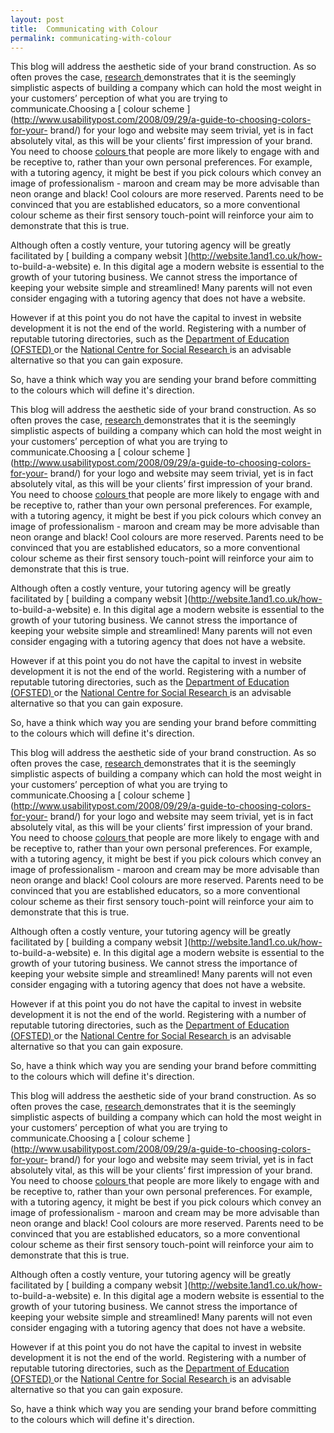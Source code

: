 ```yaml
---
layout: post
title:  Communicating with Colour
permalink: communicating-with-colour
---
```

This blog will address the aesthetic side of your brand construction. As so
often proves the case, [ research
](http://www.entrepreneur.com/article/1754288) demonstrates that it is the
seemingly simplistic aspects of building a company which can hold the most
weight in your customers’ perception of what you are trying to
communicate.Choosing a [ colour scheme
](http://www.usabilitypost.com/2008/09/29/a-guide-to-choosing-colors-for-your-
brand/) for your logo and website may seem trivial, yet is in fact absolutely
vital, as this will be your clients’ first impression of your brand. You need
to choose [ colours ](http://colorschemedesigner.com/) that people are more
likely to engage with and be receptive to, rather than your own personal
preferences. For example, with a tutoring agency, it might be best if you pick
colours which convey an image of professionalism - maroon and cream may be
more advisable than neon orange and black! Cool colours are more reserved.
Parents need to be convinced that you are established educators, so a more
conventional colour scheme as their first sensory touch-point will reinforce
your aim to demonstrate that this is true.

Although often a costly venture, your tutoring agency will be greatly
facilitated by [ building a company websit ](http://website.1and1.co.uk/how-
to-build-a-website) e. In this digital age a modern website is essential to
the growth of your tutoring business. We cannot stress the importance of
keeping your website simple and streamlined! Many parents will not even
consider engaging with a tutoring agency that does not have a website.

However if at this point you do not have the capital to invest in website
development it is not the end of the world. Registering with a number of
reputable tutoring directories, such as the [ Department of Education (OFSTED)
](http://www.ofsted.gov.uk/) or the [ National Centre for Social Research
](http://www.natcen.ac.uk/) is an advisable alternative so that you can gain
exposure.

So, have a think which way you are sending your brand before committing to the
colours which will define it's direction.

This blog will address the aesthetic side of your brand construction. As so
often proves the case, [ research
](http://www.entrepreneur.com/article/1754288) demonstrates that it is the
seemingly simplistic aspects of building a company which can hold the most
weight in your customers’ perception of what you are trying to
communicate.Choosing a [ colour scheme
](http://www.usabilitypost.com/2008/09/29/a-guide-to-choosing-colors-for-your-
brand/) for your logo and website may seem trivial, yet is in fact absolutely
vital, as this will be your clients’ first impression of your brand. You need
to choose [ colours ](http://colorschemedesigner.com/) that people are more
likely to engage with and be receptive to, rather than your own personal
preferences. For example, with a tutoring agency, it might be best if you pick
colours which convey an image of professionalism - maroon and cream may be
more advisable than neon orange and black! Cool colours are more reserved.
Parents need to be convinced that you are established educators, so a more
conventional colour scheme as their first sensory touch-point will reinforce
your aim to demonstrate that this is true.

Although often a costly venture, your tutoring agency will be greatly
facilitated by [ building a company websit ](http://website.1and1.co.uk/how-
to-build-a-website) e. In this digital age a modern website is essential to
the growth of your tutoring business. We cannot stress the importance of
keeping your website simple and streamlined! Many parents will not even
consider engaging with a tutoring agency that does not have a website.

However if at this point you do not have the capital to invest in website
development it is not the end of the world. Registering with a number of
reputable tutoring directories, such as the [ Department of Education (OFSTED)
](http://www.ofsted.gov.uk/) or the [ National Centre for Social Research
](http://www.natcen.ac.uk/) is an advisable alternative so that you can gain
exposure.

So, have a think which way you are sending your brand before committing to the
colours which will define it's direction.

This blog will address the aesthetic side of your brand construction. As so
often proves the case, [ research
](http://www.entrepreneur.com/article/1754288) demonstrates that it is the
seemingly simplistic aspects of building a company which can hold the most
weight in your customers’ perception of what you are trying to
communicate.Choosing a [ colour scheme
](http://www.usabilitypost.com/2008/09/29/a-guide-to-choosing-colors-for-your-
brand/) for your logo and website may seem trivial, yet is in fact absolutely
vital, as this will be your clients’ first impression of your brand. You need
to choose [ colours ](http://colorschemedesigner.com/) that people are more
likely to engage with and be receptive to, rather than your own personal
preferences. For example, with a tutoring agency, it might be best if you pick
colours which convey an image of professionalism - maroon and cream may be
more advisable than neon orange and black! Cool colours are more reserved.
Parents need to be convinced that you are established educators, so a more
conventional colour scheme as their first sensory touch-point will reinforce
your aim to demonstrate that this is true.

Although often a costly venture, your tutoring agency will be greatly
facilitated by [ building a company websit ](http://website.1and1.co.uk/how-
to-build-a-website) e. In this digital age a modern website is essential to
the growth of your tutoring business. We cannot stress the importance of
keeping your website simple and streamlined! Many parents will not even
consider engaging with a tutoring agency that does not have a website.

However if at this point you do not have the capital to invest in website
development it is not the end of the world. Registering with a number of
reputable tutoring directories, such as the [ Department of Education (OFSTED)
](http://www.ofsted.gov.uk/) or the [ National Centre for Social Research
](http://www.natcen.ac.uk/) is an advisable alternative so that you can gain
exposure.

So, have a think which way you are sending your brand before committing to the
colours which will define it's direction.

This blog will address the aesthetic side of your brand construction. As so
often proves the case, [ research
](http://www.entrepreneur.com/article/1754288) demonstrates that it is the
seemingly simplistic aspects of building a company which can hold the most
weight in your customers’ perception of what you are trying to
communicate.Choosing a [ colour scheme
](http://www.usabilitypost.com/2008/09/29/a-guide-to-choosing-colors-for-your-
brand/) for your logo and website may seem trivial, yet is in fact absolutely
vital, as this will be your clients’ first impression of your brand. You need
to choose [ colours ](http://colorschemedesigner.com/) that people are more
likely to engage with and be receptive to, rather than your own personal
preferences. For example, with a tutoring agency, it might be best if you pick
colours which convey an image of professionalism - maroon and cream may be
more advisable than neon orange and black! Cool colours are more reserved.
Parents need to be convinced that you are established educators, so a more
conventional colour scheme as their first sensory touch-point will reinforce
your aim to demonstrate that this is true.

Although often a costly venture, your tutoring agency will be greatly
facilitated by [ building a company websit ](http://website.1and1.co.uk/how-
to-build-a-website) e. In this digital age a modern website is essential to
the growth of your tutoring business. We cannot stress the importance of
keeping your website simple and streamlined! Many parents will not even
consider engaging with a tutoring agency that does not have a website.

However if at this point you do not have the capital to invest in website
development it is not the end of the world. Registering with a number of
reputable tutoring directories, such as the [ Department of Education (OFSTED)
](http://www.ofsted.gov.uk/) or the [ National Centre for Social Research
](http://www.natcen.ac.uk/) is an advisable alternative so that you can gain
exposure.

So, have a think which way you are sending your brand before committing to the
colours which will define it's direction.
